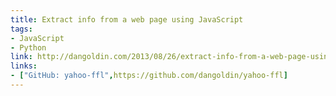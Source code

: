 ```yaml
---
title: Extract info from a web page using JavaScript
tags:
- JavaScript
- Python
link: http://dangoldin.com/2013/08/26/extract-info-from-a-web-page-using-javascript/
links:
- ["GitHub: yahoo-ffl",https://github.com/dangoldin/yahoo-ffl]
---
```

